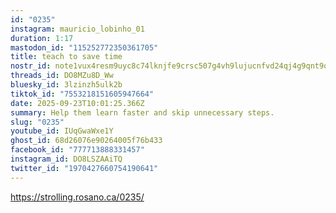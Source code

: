 ```yaml
---
id: "0235"
instagram: mauricio_lobinho_01
duration: 1:17
mastodon_id: "115252772350361705"
title: teach to save time
nostr_id: note1vux4resm9uyc8c74lknjfe9crsc507g4vh9lujucnfvd24qj4g9qnt9qfp
threads_id: DO8MZu8D_Ww
bluesky_id: 3lzinzh5ulk2b
tiktok_id: "7553218151605947664"
date: 2025-09-23T10:01:25.366Z
summary: Help them learn faster and skip unnecessary steps.
slug: "0235"
youtube_id: IUqGwaWxe1Y
ghost_id: 68d26076e90264005f76b433
facebook_id: "777713888331457"
instagram_id: DO8LSZAAiTQ
twitter_id: "1970427660754190641"
---
```

https://strolling.rosano.ca/0235/
